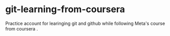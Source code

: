 # git-learning-from-coursera
Practice account for learinging git and github while following  Meta's course from coursera .
